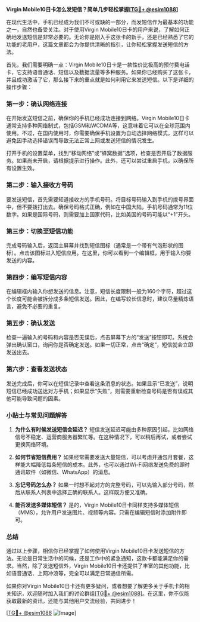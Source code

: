 **Virgin Mobile10日卡怎么发短信？简单几步轻松掌握[[TG💪+ @esim1088](https://t.me/s/esim1088)]**

在现代生活中，手机已经成为我们不可或缺的一部分，而发短信作为最基本的功能之一，自然也备受关注。对于使用Virgin Mobile10日卡的用户来说，了解如何正确地发送短信是非常必要的。无论你是刚入手这张卡的新手，还是已经熟悉了它的功能的老用户，这篇文章都会为你提供清晰的指引，让你轻松掌握发送短信的方法。

首先，我们需要明确一点：Virgin Mobile10日卡是一款性价比极高的预付费电话卡，它支持语音通话、短信以及数据流量等多种服务。如果你已经购买了这张卡，并且成功激活了它，那么接下来的重点就是如何利用它来发送短信。以下是详细的操作步骤：

### **第一步：确认网络连接**
在开始发送短信之前，确保你的手机已经成功连接到网络。Virgin Mobile10日卡通常支持多种网络制式，包括GSM和WCDMA等，这意味着它可以在全球范围内使用。不过，在国内使用时，你需要确保手机设置为自动选择网络模式，这样可以避免因手动选择错误而导致无法正常上网或发送短信的情况发生。

打开手机的设置菜单，找到“移动网络”或“蜂窝数据”选项，检查是否开启了数据服务。如果尚未开启，请根据提示进行操作。此外，还可以尝试重启手机，以确保所有设置生效。

### **第二步：输入接收方号码**
要发送短信，首先需要知道接收方的手机号码。将目标号码输入到手机的拨号界面中，但不要拨打出去。确保号码格式正确，例如在中国大陆，手机号码通常为11位数字。如果是国际号码，则需要加上国家代码，比如美国的号码可能以“+1”开头。

### **第三步：切换至短信功能**
完成号码输入后，返回主屏幕并找到短信图标（通常是一个带有气泡形状的图标）。点击该图标进入短信应用。在这里，你可以看到一个编辑框，用于输入你要发送的内容。

### **第四步：编写短信内容**
在编辑框内输入你想发送的信息。注意，短信长度限制一般为160个字符，超过这个长度可能会被拆分成多条短信发送。因此，在编写较长信息时，建议尽量精炼语言，避免不必要的重复。

### **第五步：确认发送**
检查一遍输入的号码和内容是否无误后，点击屏幕下方的“发送”按钮即可。系统会弹出确认窗口，询问你是否确定发送。如果一切正常，点击“确定”，短信就会立即发送出去。

### **第六步：查看发送状态**
发送完成后，你可以在短信记录中查看这条消息的状态。如果显示“已发送”，说明短信已经成功送达对方手机；如果显示“失败”，则需要重新检查号码是否有误或其他可能导致问题的因素。

### **小贴士与常见问题解答**

1. **为什么有时候发送短信会延迟？**
   短信发送延迟可能由多种原因引起，比如网络信号不稳定、运营商服务器繁忙等。在这种情况下，可以稍后再试，或者尝试更换网络环境。

2. **如何节省短信费用？**
   如果经常需要发送大量短信，可以考虑开通包月套餐，这样能大幅降低每条短信的成本。此外，也可以通过Wi-Fi网络发送免费的即时通讯软件（如微信、WhatsApp）的消息。

3. **忘记号码怎么办？**
   如果一时想不起对方的完整号码，可以先输入部分号码，然后从联系人列表中选择正确的联系人。这样既方便又准确。

4. **能否发送多媒体短信？**
   是的，Virgin Mobile10日卡同样支持多媒体短信（MMS），允许用户发送图片、视频等内容。只需在编辑短信时添加附件即可。

### **总结**
通过以上步骤，相信你已经掌握了如何使用Virgin Mobile10日卡发送短信的方法。无论是日常生活中的问候，还是工作中的紧急通知，这款卡都能满足你的需求。当然，除了发送短信外，Virgin Mobile10日卡还提供了丰富的其他功能，比如语音通话、上网冲浪等，完全可以满足日常通信所需。

如果你对Virgin Mobile10日卡还有更多疑问，或者想要了解更多关于手机卡的相关知识，欢迎随时加入我们的讨论群组[[TG💪+ @esim1088](https://t.me/s/esim1088)]。在这里，你不仅能获取最新的资讯，还能与其他用户交流经验，共同进步！

[[TG💪+ @esim1088](https://t.me/s/esim1088) ![Image](https://i.postimg.cc/4NQfJmqS/Snipaste-2025-05-13-00-14-12.png)]